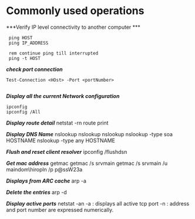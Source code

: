 # Commonly used operations


 ***Verify IP level connectivity to another computer ***
```batch 
 ping HOST   
 ping IP_ADDRESS

 rem continue ping till interrupted
 ping -t HOST  
``` 

***check port connection***

```batch
Test-Connection <HOst> -Port <portNumber>


```

***Display all the current Network configuration***

```batch
ipconfig
ipconfig /All
```

***Display route detail***
netstat -rn
route print

***Display DNS Name***
nslookup
nslookup <idadress> <DNS Server>
nslookup <hostname> <DNS Server>
nslookup -type soa HOSTNAME
nslookup -type any HOSTNAME

***Flush and reset client resolver***
ipconfig /flushdsn

***Get mac address***
getmac
getmac /s srvmain
getmac /s srvmain /u maindom\hiropln /p p@ssW23a

***Displays from ARC cache***
arp -a

***Delete the entries***
arp -d

***Display active ports***
netstat -an
-a : displays all active tcp port
-n : address and port number are expressed numerically.


